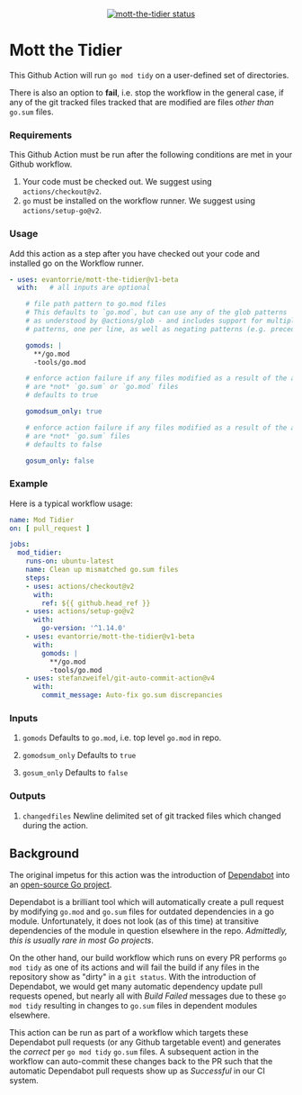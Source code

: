 
<p align="center">
  <a href="https://github.com/evantorrie/mott-the-tidier/actions"><img alt="mott-the-tidier status" src="https://github.com/evantorrie/mott-the-tidier/workflows/units-test/badge.svg"></a>
</p>

# Mott the Tidier

This Github Action will run `go mod tidy` on a user-defined
set of directories.

There is also an option to **fail**, i.e. stop the workflow in the
general case, if any of the git tracked files tracked that are modified are
files *other than* `go.sum` files.

### Requirements

This Github Action must be run after the following conditions are met in your Github workflow.

1. Your code must be checked out. We suggest using `actions/checkout@v2`.
1. `go` must be installed on the workflow runner. We suggest using `actions/setup-go@v2`.

### Usage

Add this action as a step after you have checked out your code and
installed go on the Workflow runner.


```yaml
- uses: evantorrie/mott-the-tidier@v1-beta
  with:   # all inputs are optional

    # file path pattern to go.mod files
    # This defaults to `go.mod`, but can use any of the glob patterns
    # as understood by @actions/glob - and includes support for multiple
    # patterns, one per line, as well as negating patterns (e.g. preceded by `-`).

    gomods: |
      **/go.mod
      -tools/go.mod

    # enforce action failure if any files modified as a result of the action
    # are *not* `go.sum` or `go.mod` files
    # defaults to true

    gomodsum_only: true

    # enforce action failure if any files modified as a result of the action
    # are *not* `go.sum` files
    # defaults to false

    gosum_only: false
```

### Example

Here is a typical workflow usage:

```yaml
name: Mod Tidier
on: [ pull_request ]

jobs:
  mod_tidier:
    runs-on: ubuntu-latest
    name: Clean up mismatched go.sum files
    steps:
    - uses: actions/checkout@v2
      with:
        ref: ${{ github.head_ref }}
    - uses: actions/setup-go@v2
      with:
        go-version: '^1.14.0'
    - uses: evantorrie/mott-the-tidier@v1-beta
      with:
        gomods: |
          **/go.mod
          -tools/go.mod
    - uses: stefanzweifel/git-auto-commit-action@v4
      with:
        commit_message: Auto-fix go.sum discrepancies
```

### Inputs

1.  `gomods`
    Defaults to `go.mod`, i.e. top level `go.mod` in repo.

2.  `gomodsum_only`
    Defaults to `true`

3.  `gosum_only`
    Defaults to `false`


### Outputs

1.  `changedfiles`
    Newline delimited set of git tracked files which changed during the action.

## Background

The original impetus for this action was the introduction of
[Dependabot](https://github.blog/2020-06-01-keep-all-your-packages-up-to-date-with-dependabot/
"Dependabot") into an [open-source Go
project](https://github.com/open-telemetry/opentelemetry-go/
"OpenTelemetry").

Dependabot is a brilliant tool which will automatically create a pull
request by modifying `go.mod` and `go.sum` files for outdated
dependencies in a go module.  Unfortunately, it does not look (as of this time)
at transitive dependencies of the module in question elsewhere in the repo.
_Admittedly, this is usually rare in most Go projects_.

On the other hand, our build workflow which runs on every PR performs
`go mod tidy` as one of its actions and will fail the build if any
files in the repository show as "dirty" in a `git status`. With the
introduction of Dependabot, we would get many automatic dependency
update pull requests opened, but nearly all with _Build Failed_
messages due to these `go mod tidy` resulting in changes to `go.sum` files
in dependent modules elsewhere.

This action can be run as part of a workflow which targets these
Dependabot pull requests (or any Github targetable event) and
generates the *correct* per `go mod tidy` `go.sum` files. A subsequent
action in the workflow can auto-commit these changes back to the
PR such that the automatic Dependabot pull requests show up as
_Successful_ in our CI system.

